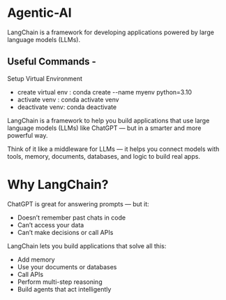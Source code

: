 # Agentic-AI

LangChain is a framework for developing applications powered by large language models (LLMs).

## Useful Commands -
Setup Virtual Environment
- create virtual env : conda create --name myenv python=3.10
- activate venv : conda activate venv
- deactivate venv: conda deactivate

LangChain is a framework to help you build applications that use large language models (LLMs) like ChatGPT — but in a smarter and more powerful way.

Think of it like a middleware for LLMs — it helps you connect models with tools, memory, documents, databases, and logic to build real apps.


# Why LangChain?
ChatGPT is great for answering prompts — but it:

- Doesn’t remember past chats in code
- Can’t access your data
- Can’t make decisions or call APIs

LangChain lets you build applications that solve all this:

- Add memory
- Use your documents or databases
- Call APIs
- Perform multi-step reasoning
- Build agents that act intelligently